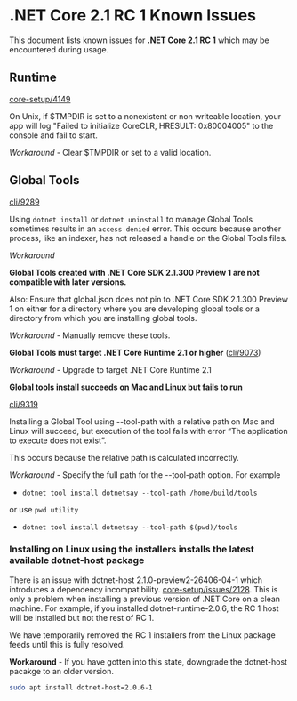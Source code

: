 # .NET Core 2.1 RC 1 Known Issues

This document lists known issues for **.NET Core 2.1 RC 1** which may be encountered during usage.

## Runtime

[core-setup/4149](https://github.com/dotnet/core-setup/issues/4149)

On Unix, if $TMPDIR is set to a nonexistent or non writeable location, your app will log "Failed to initialize CoreCLR, HRESULT: 0x80004005" to the console and fail to start.

*Workaround* - Clear $TMPDIR or set to a valid location.

## Global Tools

[cli/9289](https://github.com/dotnet/cli/issues/9289)

Using `dotnet install` or `dotnet uninstall` to manage Global Tools sometimes results in an `access denied` error. This occurs because another process, like an indexer, has not released a handle on the Global Tools files.

*Workaround* 

**Global Tools created with .NET Core SDK 2.1.300 Preview 1 are not compatible with later versions.**

Also: Ensure that global.json does not pin to .NET Core SDK 2.1.300 Preview 1 on either for a  directory where you are developing global tools or a directory from which you are installing global tools.

*Workaround* - Manually remove these tools.

**Global Tools must target .NET Core Runtime 2.1 or higher** ([cli/9073](https://github.com/dotnet/cli/issues/9073))

*Workaround* - Upgrade to target .NET Core Runtime 2.1

**Global tools install succeeds on Mac and Linux but fails to run**

[cli/9319](https://github.com/dotnet/cli/issues/9319)

Installing a Global Tool using --tool-path with a relative path on Mac and Linux will succeed,  but execution of the tool fails with error “The application to execute does not exist”. 

This occurs because the relative path is calculated incorrectly.

*Workaround* - Specify the full path for the  --tool-path option. For example
 
- `dotnet tool install dotnetsay --tool-path /home/build/tools`
 
or use `pwd utility`

- `dotnet tool install dotnetsay --tool-path $(pwd)/tools`

### Installing on Linux using the installers installs the latest available dotnet-host package

There is an issue with dotnet-host 2.1.0-preview2-26406-04-1 which introduces a dependency incompatibility. [core-setup/issues/2128](https://github.com/dotnet/core-setup/issues/4007). This is only a problem when installing a previous version of .NET Core on a clean machine. For example, if you installed dotnet-runtime-2.0.6, the RC 1 host will be installed but not the rest of RC 1.

We have temporarily removed the RC 1 installers from the Linux package feeds until this is fully resolved.

**Workaround** - If you have gotten into this state, downgrade the dotnet-host pacakge to an older version.

```bash
sudo apt install dotnet-host=2.0.6-1
```
